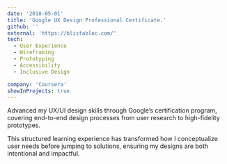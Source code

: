 ```yaml
---
date: '2018-05-01'
title: 'Google UX Design Professional Certificate.'
github: ''
external: 'https://blistabloc.com/'
tech:
  - User Experience
  - Wireframing
  - Prototyping
  - Accessibility
  - Inclusive Design

company: 'Coursera'
showInProjects: true
---
```


Advanced my UX/UI design skills through Google’s certification
program, covering end-to-end design processes from user research to high-fidelity
prototypes.

This structured learning experience has transformed how I conceptualize user
needs before jumping to solutions, ensuring my designs are both intentional and impactful.
